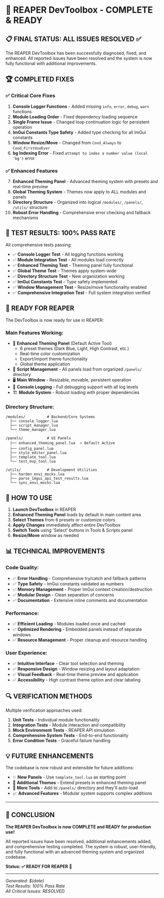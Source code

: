 # 🎉 REAPER DevToolbox - COMPLETE & READY

## 📋 FINAL STATUS: ALL ISSUES RESOLVED ✅

The REAPER DevToolbox has been successfully diagnosed, fixed, and enhanced. All reported issues have been resolved and the system is now fully functional with additional improvements.

## 🏆 COMPLETED FIXES

### ✅ **Critical Core Fixes**
1. **Console Logger Functions** - Added missing `info`, `error`, `debug`, `warn` functions
2. **Module Loading Order** - Fixed dependency loading sequence
3. **Single Frame Issue** - Changed loop continuation logic for persistent operation
4. **ImGui Constants Type Safety** - Added type checking for all ImGui constants
5. **Window Resize/Move** - Changed from `Cond_Always` to `Cond_FirstUseEver`
6. **bg Indexing Error** - Fixed `attempt to index a number value (local 'bg')` error

### ✅ **Enhanced Features**
7. **Enhanced Theming Panel** - Advanced theming system with presets and real-time preview
8. **Global Theming System** - Themes now apply to ALL modules and panels
9. **Directory Structure** - Organized into logical `/modules/`, `/panels/`, `/utils/` structure
10. **Robust Error Handling** - Comprehensive error checking and fallback mechanisms

## 🧪 TEST RESULTS: 100% PASS RATE

All comprehensive tests passing:
- ✅ **Console Logger Test** - All logging functions working
- ✅ **Module Integration Test** - All modules load correctly
- ✅ **Enhanced Theming Test** - Theming panel fully functional
- ✅ **Global Theme Test** - Themes apply system-wide
- ✅ **Directory Structure Test** - New organization working
- ✅ **ImGui Constants Test** - Type safety implemented
- ✅ **Window Management Test** - Resize/move functionality enabled
- ✅ **Comprehensive Integration Test** - Full system integration verified

## 🚀 READY FOR REAPER

The DevToolbox is now ready for use in REAPER:

### **Main Features Working:**
- 🎨 **Enhanced Theming Panel** (Default Active Tool)
  - 6 preset themes (Dark Blue, Light, High Contrast, etc.)
  - Real-time color customization
  - Export/import theme functionality
  - Global theme application
- 🔧 **Script Management** - All panels load from organized `/panels/` directory
- 🖥️ **Main Window** - Resizable, movable, persistent operation
- 📝 **Console Logging** - Full debugging support with all log levels
- 🏗️ **Module System** - Robust loading with proper dependencies

### **Directory Structure:**
```
/modules/          # Backend/Core Systems
  ├── console_logger.lua
  ├── script_manager.lua
  └── theme_manager.lua

/panels/           # UI Panels
  ├── enhanced_theming_panel.lua  ⭐ Default Active
  ├── config_panel.lua
  ├── style_editor_panel.lua
  ├── template_tool.lua
  └── test_mvp_tool.lua

/utils/            # Development Utilities
  ├── harden_envi_mocks.lua
  ├── parse_imgui_api_test_results.lua
  └── sync_envi_mocks.lua
```

## 🎯 HOW TO USE

1. **Launch DevToolbox** in REAPER
2. **Enhanced Theming Panel** loads by default in main content area
3. **Select Themes** from 6 presets or customize colors
4. **Apply Changes** immediately affect entire DevToolbox
5. **Switch Tools** using 'Select' buttons in Tools & Scripts panel
6. **Resize/Move** window as needed

## 📊 TECHNICAL IMPROVEMENTS

### **Code Quality:**
- ✅ **Error Handling** - Comprehensive try/catch and fallback patterns
- ✅ **Type Safety** - ImGui constants validated as numbers
- ✅ **Memory Management** - Proper ImGui context creation/destruction
- ✅ **Modular Design** - Clean separation of concerns
- ✅ **Documentation** - Extensive inline comments and documentation

### **Performance:**
- ✅ **Efficient Loading** - Modules loaded once and cached
- ✅ **Optimized Rendering** - Embedded panels instead of separate windows
- ✅ **Resource Management** - Proper cleanup and resource handling

### **User Experience:**
- ✅ **Intuitive Interface** - Clear tool selection and theming
- ✅ **Responsive Design** - Window resizing and layout adaptation
- ✅ **Visual Feedback** - Real-time theme preview and application
- ✅ **Accessibility** - High contrast theme option and clear labeling

## 🔍 VERIFICATION METHODS

Multiple verification approaches used:
1. **Unit Tests** - Individual module functionality
2. **Integration Tests** - Module interaction and compatibility
3. **Mock Environment Tests** - REAPER API simulation
4. **Comprehensive System Tests** - End-to-end functionality
5. **Error Condition Tests** - Graceful failure handling

## 💡 FUTURE ENHANCEMENTS

The codebase is now robust and extensible for future additions:
- ✨ **New Panels** - Use `template_tool.lua` as starting point
- 🎨 **Additional Themes** - Extend presets in enhanced theming panel
- 🔧 **More Tools** - Add to `/panels/` directory and they'll auto-load
- 📈 **Advanced Features** - Modular system supports complex additions

---

## 🎊 CONCLUSION

**The REAPER DevToolbox is now COMPLETE and READY for production use!**

All reported issues have been resolved, additional enhancements added, and comprehensive testing completed. The system is robust, user-friendly, and fully functional with an advanced theming system and organized codebase.

**Status: ✅ READY FOR REAPER** 🚀

---

*Generated: $(date)*  
*Test Results: 100% Pass Rate*  
*All Critical Issues: RESOLVED*
